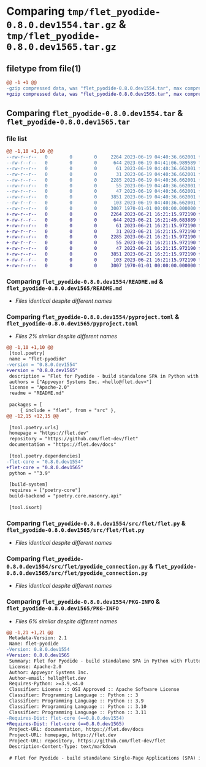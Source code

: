 # Comparing `tmp/flet_pyodide-0.8.0.dev1554.tar.gz` & `tmp/flet_pyodide-0.8.0.dev1565.tar.gz`

## filetype from file(1)

```diff
@@ -1 +1 @@
-gzip compressed data, was "flet_pyodide-0.8.0.dev1554.tar", max compression
+gzip compressed data, was "flet_pyodide-0.8.0.dev1565.tar", max compression
```

## Comparing `flet_pyodide-0.8.0.dev1554.tar` & `flet_pyodide-0.8.0.dev1565.tar`

### file list

```diff
@@ -1,10 +1,10 @@
--rw-r--r--   0        0        0     2264 2023-06-19 04:40:36.662001 flet_pyodide-0.8.0.dev1554/README.md
--rw-r--r--   0        0        0      644 2023-06-19 04:41:06.989589 flet_pyodide-0.8.0.dev1554/pyproject.toml
--rw-r--r--   0        0        0       61 2023-06-19 04:40:36.662001 flet_pyodide-0.8.0.dev1554/src/flet/__init__.py
--rw-r--r--   0        0        0       31 2023-06-19 04:40:36.662001 flet_pyodide-0.8.0.dev1554/src/flet/canvas/__init__.py
--rw-r--r--   0        0        0     2285 2023-06-19 04:40:36.662001 flet_pyodide-0.8.0.dev1554/src/flet/flet.py
--rw-r--r--   0        0        0       55 2023-06-19 04:40:36.662001 flet_pyodide-0.8.0.dev1554/src/flet/matplotlib_chart.py
--rw-r--r--   0        0        0       47 2023-06-19 04:40:36.662001 flet_pyodide-0.8.0.dev1554/src/flet/plotly_chart.py
--rw-r--r--   0        0        0     3851 2023-06-19 04:40:36.662001 flet_pyodide-0.8.0.dev1554/src/flet/pyodide_connection.py
--rw-r--r--   0        0        0      103 2023-06-19 04:40:36.662001 flet_pyodide-0.8.0.dev1554/src/flet/version.py
--rw-r--r--   0        0        0     3007 1970-01-01 00:00:00.000000 flet_pyodide-0.8.0.dev1554/PKG-INFO
+-rw-r--r--   0        0        0     2264 2023-06-21 16:21:15.972190 flet_pyodide-0.8.0.dev1565/README.md
+-rw-r--r--   0        0        0      644 2023-06-21 16:21:49.683889 flet_pyodide-0.8.0.dev1565/pyproject.toml
+-rw-r--r--   0        0        0       61 2023-06-21 16:21:15.972190 flet_pyodide-0.8.0.dev1565/src/flet/__init__.py
+-rw-r--r--   0        0        0       31 2023-06-21 16:21:15.972190 flet_pyodide-0.8.0.dev1565/src/flet/canvas/__init__.py
+-rw-r--r--   0        0        0     2285 2023-06-21 16:21:15.972190 flet_pyodide-0.8.0.dev1565/src/flet/flet.py
+-rw-r--r--   0        0        0       55 2023-06-21 16:21:15.972190 flet_pyodide-0.8.0.dev1565/src/flet/matplotlib_chart.py
+-rw-r--r--   0        0        0       47 2023-06-21 16:21:15.972190 flet_pyodide-0.8.0.dev1565/src/flet/plotly_chart.py
+-rw-r--r--   0        0        0     3851 2023-06-21 16:21:15.972190 flet_pyodide-0.8.0.dev1565/src/flet/pyodide_connection.py
+-rw-r--r--   0        0        0      103 2023-06-21 16:21:15.972190 flet_pyodide-0.8.0.dev1565/src/flet/version.py
+-rw-r--r--   0        0        0     3007 1970-01-01 00:00:00.000000 flet_pyodide-0.8.0.dev1565/PKG-INFO
```

### Comparing `flet_pyodide-0.8.0.dev1554/README.md` & `flet_pyodide-0.8.0.dev1565/README.md`

 * *Files identical despite different names*

### Comparing `flet_pyodide-0.8.0.dev1554/pyproject.toml` & `flet_pyodide-0.8.0.dev1565/pyproject.toml`

 * *Files 2% similar despite different names*

```diff
@@ -1,10 +1,10 @@
 [tool.poetry]
 name = "flet-pyodide"
-version = "0.8.0.dev1554"
+version = "0.8.0.dev1565"
 description = "Flet for Pyodide - build standalone SPA in Python with Flutter UI."
 authors = ["Appveyor Systems Inc. <hello@flet.dev>"]
 license = "Apache-2.0"
 readme = "README.md"
 
 packages = [
     { include = "flet", from = "src" },
@@ -12,15 +12,15 @@
 
 [tool.poetry.urls]
 homepage = "https://flet.dev"
 repository = "https://github.com/flet-dev/flet"
 documentation = "https://flet.dev/docs"
 
 [tool.poetry.dependencies]
-flet-core = "0.8.0.dev1554"
+flet-core = "0.8.0.dev1565"
 python = "^3.9"
 
 [build-system]
 requires = ["poetry-core"]
 build-backend = "poetry.core.masonry.api"
 
 [tool.isort]
```

### Comparing `flet_pyodide-0.8.0.dev1554/src/flet/flet.py` & `flet_pyodide-0.8.0.dev1565/src/flet/flet.py`

 * *Files identical despite different names*

### Comparing `flet_pyodide-0.8.0.dev1554/src/flet/pyodide_connection.py` & `flet_pyodide-0.8.0.dev1565/src/flet/pyodide_connection.py`

 * *Files identical despite different names*

### Comparing `flet_pyodide-0.8.0.dev1554/PKG-INFO` & `flet_pyodide-0.8.0.dev1565/PKG-INFO`

 * *Files 6% similar despite different names*

```diff
@@ -1,21 +1,21 @@
 Metadata-Version: 2.1
 Name: flet-pyodide
-Version: 0.8.0.dev1554
+Version: 0.8.0.dev1565
 Summary: Flet for Pyodide - build standalone SPA in Python with Flutter UI.
 License: Apache-2.0
 Author: Appveyor Systems Inc.
 Author-email: hello@flet.dev
 Requires-Python: >=3.9,<4.0
 Classifier: License :: OSI Approved :: Apache Software License
 Classifier: Programming Language :: Python :: 3
 Classifier: Programming Language :: Python :: 3.9
 Classifier: Programming Language :: Python :: 3.10
 Classifier: Programming Language :: Python :: 3.11
-Requires-Dist: flet-core (==0.8.0.dev1554)
+Requires-Dist: flet-core (==0.8.0.dev1565)
 Project-URL: documentation, https://flet.dev/docs
 Project-URL: homepage, https://flet.dev
 Project-URL: repository, https://github.com/flet-dev/flet
 Description-Content-Type: text/markdown
 
 # Flet for Pyodide - build standalone Single-Page Applications (SPA) in Python with Flutter UI
```

